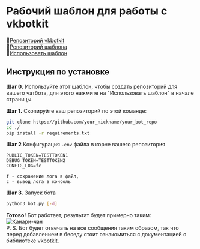 # Рабочий шаблон для работы с vkbotkit
📘[Репозиторий vkbotkit](https://github.com/kensoi/vkbotkit)  
📕[Репозиторий шаблона](https://github.com/kensoi/vkbotkit_app)  
📄[Использовать шаблон](https://github.com/kensoi/vkbotkit_app/generate)

## Инструкция по установке
**Шаг 0.** Используйте этот шаблон, чтобы создать репозиторий для вашего чатбота, для этого нажмите на "Использовать шаблон" в начале страницы.

**Шаг 1.** Скопируйте ваш репозиторий по этой команде:
```sh
git clone https://github.com/your_nickname/your_bot_repo
cd ./
pip install -r requirements.txt
```

**Шаг 2** Конфигурация ```.env``` файла в корне вашего репозитория
```
PUBLIC_TOKEN=TESTTOKEN1
DEBUG_TOKEN=TESTTOKEN2
CONFIG_LOG=fc
```

```
f - сохранение лога в файл,
c - вывод лога в консоль
```
**Шаг 3.** Запуск бота
```sh
python3 bot.py [-d]
```
**Готово!** Бот работает, результат будет примерно таким:   
![Канари-чан](https://sun9-52.userapi.com/s/v1/ig2/5yBG60JVrtlBYspn2YdMG8KRFZBSyyPuKr0nCbpc1Ms8hzv9iHQ5toAxm9kxT3Q0w_YzKVUdqWGEQcOMbQY9xWna.jpg?size=512x249&quality=96&type=album)  
P. S. Бот будет отвечать на все сообщения таким образом, так что перед добавлением в беседу стоит ознакомиться с документацией о библиотеке vkbotkit.